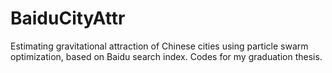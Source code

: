 # BaiduCityAttr
Estimating gravitational attraction of Chinese cities using particle swarm optimization, based on Baidu search index. Codes for my graduation thesis. 

